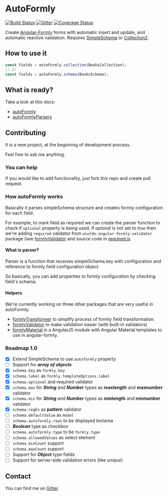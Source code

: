 AutoFormly
==========

[![Build Status](https://travis-ci.org/wieldo/meteor-autoformly.svg)](https://travis-ci.org/wieldo/meteor-autoformly) 
[![Gitter](https://badges.gitter.im/Join%20Chat.svg)](https://gitter.im/wieldo/meteor-autoformly?utm_source=badge&utm_medium=badge&utm_campaign=pr-badge&utm_content=badge)
[![Coverage Status](https://coveralls.io/repos/wieldo/meteor-autoformly/badge.svg?branch=master&service=github)](https://coveralls.io/github/wieldo/meteor-autoformly?branch=master)

Create [Angular-Formly] forms with automatic insert and update, and automatic reactive validation. Requires [SimpleSchema] or [Collection2].

## How to use it

```javascript
const fields = autoFormly.collection(BooksCollection);
// or
const fields = autoFormly.schema(BooksSchema);
```

## What is ready?
Take a look at this docs:

- [autoFormly]
- [autoFormlyParsers]

## Contributing
It is a new project, at the beginning of development process.

Feel free to ask me anything.

### You can help
If you would like to add functionality, just fork this repo and create pull request.

### How autoFormly works
Basically it parses simpleSchema structure and creates formly configuration for each field.

For example, to mark field as required we can create the parser function to check if `optional` property is being used.
If _opional_ is not set to _true_ then we're adding `required` validator from `wieldo:angular-formly-validator` package 
(see [formlyValidator] and source code in [required.js](lib/client/parsers/validators/required.js).

#### What is parser?
Parser is a function that receives simpleSchema key with configuration and reference to formly field configuration object.

So basically, you can add properties to formly configuration by checking field's schema.

#### Helpers
We're currently working on three other packages that are very useful in autoFormly.

- [formlyTransformer] to simplify process of formly field transformation.
- [formlyValidator] to make validation easier (with built-in validators)
- [formlyMaterial] is a AngularJS module with Angular Material templates to use in angular-formly.

### Roadmap 1.0

- [x] Extend SimpleSchema to use `autoformly` property
- [ ] Support for **_array of objects_**
- [x] `schema.key` as `formly.key`
- [x] `schema.label` as `formly.templateOptions.label`
- [x] `schema.optional` and required validator
- [x] `schema.max` for **_String_** and **_Number_** types as **maxlength** and **maxnumber** validator
- [x] `schema.min` for **_String_** and **_Number_** types as **minlength** and **minnumber** validator
- [x] `schema.regEx` as **pattern** validator
- [ ] `schema.defaultValue` as `model`
- [ ] `schema.autoformly.rows` to be displayed textarea
- [ ] **_Boolean_** type as checkbox
- [ ] `schema.autoformly.type` to be `formly.type`
- [ ] `schema.allowedValues` as select element
- [ ] `schema.minCount` support
- [ ] `schema.maxCount` support
- [ ] Support for **_Object_** type fields
- [ ] Support for server-side validation errors (like _unique_)

## Contact
You can find me on [Gitter].


[Angular-Formly]: http://angular-formly.com
[SimpleSchema]: http://github.com/aldeed/meteor-simple-schema
[Collection2]: http://github.com/aldeed/meteor-collection2
[AutoForm]: http://github.com/aldeed/meteor-autoform
[Gitter]: https://gitter.im/wieldo/meteor-autoformly

[autoFormly]: docs/auto-formly.md
[autoFormlyParsers]: docs/auto-formly-parsers.md

[formlyValidator]: http://github.com/wieldo/angular-formly-validator
[formlyTransformer]: http://github.com/wieldo/angular-formly-transformer
[formlyMaterial]: http://github.com/wieldo/angular-formly-templates-material